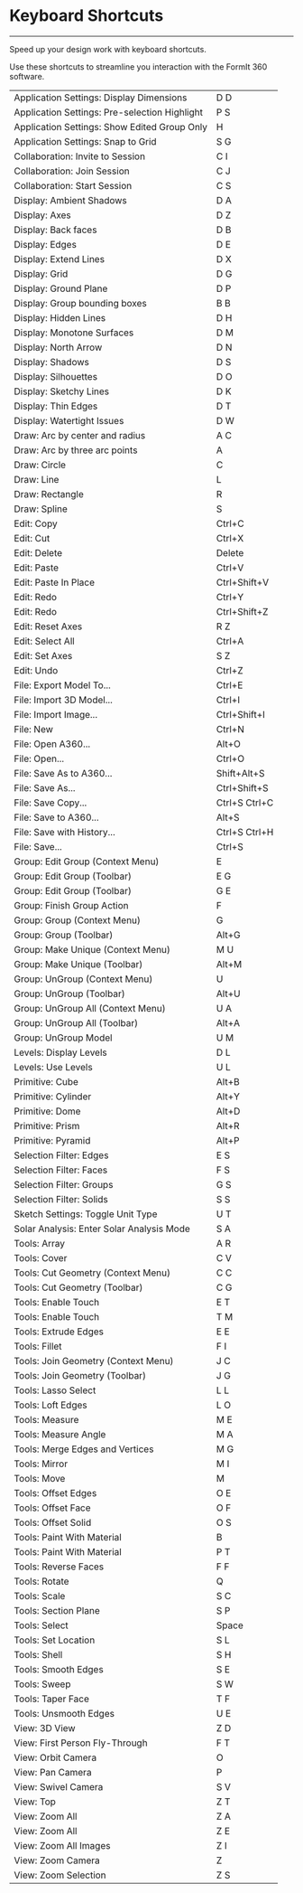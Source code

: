 # Keyboard Shortcuts

---

Speed up your design work with keyboard shortcuts.

Use these shortcuts to streamline you interaction with the FormIt 360 software.

|  |  |
| --- | --- |
| Application Settings: Display Dimensions | D D |
| Application Settings: Pre-selection Highlight | P S |
| Application Settings: Show Edited Group Only | H |
| Application Settings: Snap to Grid | S G |
| Collaboration: Invite to Session | C I |
| Collaboration: Join Session | C J |
| Collaboration: Start Session | C S |
| Display: Ambient Shadows | D A |
| Display: Axes | D Z |
| Display: Back faces | D B |
| Display: Edges | D E |
| Display: Extend Lines | D X |
| Display: Grid | D G |
| Display: Ground Plane | D P |
| Display: Group bounding boxes | B B |
| Display: Hidden Lines | D H |
| Display: Monotone Surfaces | D M |
| Display: North Arrow | D N |
| Display: Shadows | D S |
| Display: Silhouettes | D O |
| Display: Sketchy Lines | D K |
| Display: Thin Edges | D T |
| Display: Watertight Issues | D W |
| Draw: Arc by center and radius | A C |
| Draw: Arc by three arc points | A |
| Draw: Circle | C |
| Draw: Line | L |
| Draw: Rectangle | R |
| Draw: Spline | S |
| Edit: Copy | Ctrl+C |
| Edit: Cut | Ctrl+X |
| Edit: Delete | Delete |
| Edit: Paste | Ctrl+V |
| Edit: Paste In Place | Ctrl+Shift+V |
| Edit: Redo | Ctrl+Y |
| Edit: Redo | Ctrl+Shift+Z |
| Edit: Reset Axes | R Z |
| Edit: Select All | Ctrl+A |
| Edit: Set Axes | S Z |
| Edit: Undo | Ctrl+Z |
| File: Export Model To... | Ctrl+E |
| File: Import 3D Model... | Ctrl+I |
| File: Import Image... | Ctrl+Shift+I |
| File: New | Ctrl+N |
| File: Open A360... | Alt+O |
| File: Open... | Ctrl+O |
| File: Save As to A360... | Shift+Alt+S |
| File: Save As... | Ctrl+Shift+S |
| File: Save Copy... | Ctrl+S Ctrl+C |
| File: Save to A360... | Alt+S |
| File: Save with History... | Ctrl+S Ctrl+H |
| File: Save... | Ctrl+S |
| Group: Edit Group (Context Menu) | E |
| Group: Edit Group (Toolbar) | E G |
| Group: Edit Group (Toolbar) | G E |
| Group: Finish Group Action | F |
| Group: Group (Context Menu) | G |
| Group: Group (Toolbar) | Alt+G |
| Group: Make Unique (Context Menu) | M U |
| Group: Make Unique (Toolbar) | Alt+M |
| Group: UnGroup (Context Menu) | U |
| Group: UnGroup (Toolbar) | Alt+U |
| Group: UnGroup All (Context Menu) | U A |
| Group: UnGroup All (Toolbar) | Alt+A |
| Group: UnGroup Model | U M |
| Levels: Display Levels | D L |
| Levels: Use Levels | U L |
| Primitive: Cube | Alt+B |
| Primitive: Cylinder | Alt+Y |
| Primitive: Dome | Alt+D |
| Primitive: Prism | Alt+R |
| Primitive: Pyramid | Alt+P |
| Selection Filter: Edges | E S |
| Selection Filter: Faces | F S |
| Selection Filter: Groups | G S |
| Selection Filter: Solids | S S |
| Sketch Settings: Toggle Unit Type | U T |
| Solar Analysis: Enter Solar Analysis Mode | S A |
| Tools: Array | A R |
| Tools: Cover | C V |
| Tools: Cut Geometry (Context Menu) | C C |
| Tools: Cut Geometry (Toolbar) | C G |
| Tools: Enable Touch | E T |
| Tools: Enable Touch | T M |
| Tools: Extrude Edges | E E |
| Tools: Fillet | F I |
| Tools: Join Geometry (Context Menu) | J C |
| Tools: Join Geometry (Toolbar) | J G |
| Tools: Lasso Select | L L |
| Tools: Loft Edges | L O |
| Tools: Measure | M E |
| Tools: Measure Angle | M A |
| Tools: Merge Edges and Vertices | M G |
| Tools: Mirror | M I |
| Tools: Move | M |
| Tools: Offset Edges | O E |
| Tools: Offset Face | O F |
| Tools: Offset Solid | O S |
| Tools: Paint With Material | B |
| Tools: Paint With Material | P T |
| Tools: Reverse Faces | F F |
| Tools: Rotate | Q |
| Tools: Scale | S C |
| Tools: Section Plane | S P |
| Tools: Select | Space |
| Tools: Set Location | S L |
| Tools: Shell | S H |
| Tools: Smooth Edges | S E |
| Tools: Sweep | S W |
| Tools: Taper Face | T F |
| Tools: Unsmooth Edges | U E |
| View: 3D View | Z D |
| View: First Person Fly-Through | F T |
| View: Orbit Camera | O |
| View: Pan Camera | P |
| View: Swivel Camera | S V |
| View: Top | Z T |
| View: Zoom All | Z A |
| View: Zoom All | Z E |
| View: Zoom All Images | Z I |
| View: Zoom Camera | Z |
| View: Zoom Selection | Z S |